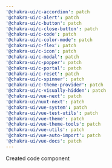 ```yaml
---
'@chakra-ui/c-accordion': patch
'@chakra-ui/c-alert': patch
'@chakra-ui/c-button': patch
'@chakra-ui/c-close-button': patch
'@chakra-ui/c-code': patch
'@chakra-ui/c-color-mode': patch
'@chakra-ui/c-flex': patch
'@chakra-ui/c-icon': patch
'@chakra-ui/c-modal': patch
'@chakra-ui/c-popper': patch
'@chakra-ui/c-portal': patch
'@chakra-ui/c-reset': patch
'@chakra-ui/c-spinner': patch
'@chakra-ui/c-theme-provider': patch
'@chakra-ui/c-visually-hidden': patch
'@chakra-ui/vue-next': patch
'@chakra-ui/nuxt-next': patch
'@chakra-ui/vue-system': patch
'@chakra-ui/vue-test-utils': patch
'@chakra-ui/vue-theme': patch
'@chakra-ui/vue-theme-tools': patch
'@chakra-ui/vue-utils': patch
'@chakra-ui/vue-auto-import': patch
'@chakra-ui/vue-docs': patch
---
```


Created code component
